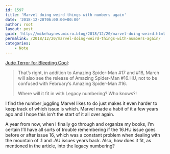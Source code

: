 ```yaml
---
id: 1597
title: 'Marvel doing weird things with numbers again'
date: '2018-12-20T06:00:00+00:00'
author: root
layout: post
guid: 'http://mikehaynes.micro.blog/2018/12/20/marvel-doing-weird.html'
permalink: /2018/12/20/marvel-doing-weird-things-with-numbers-again/
categories:
    - Note
---
```


[Jude Terror for Bleeding Cool](https://www.bleedingcool.com/2018/12/18/marvel-plans-more-numbering-shenanigans-with-amazing-spider-man-16-hu-in-march/):

> That’s right, in addition to Amazing Spider-Man #17 and #18, March will also see the release of Amazing Spider-Man #16.HU, not to be confused with February’s Amazing Spider-Man #16.
> 
>  Where will it fit in with Legacy numbering? Who knows?!

I find the number juggling Marvel likes to do just makes it even harder to keep track of which issue is which. Marvel made a habit of it a few years ago and I hope this isn’t the start of it all over again.

A year from now, when I finally go through and organize my books, I’m certain I’ll have all sorts of trouble remembering if the 16.HU issue goes before or after issue 16, which was a constant problem when dealing with the mountain of .1 and .AU issues years back. Also, how does it fit, as mentioned in the article, into the legacy numbering?